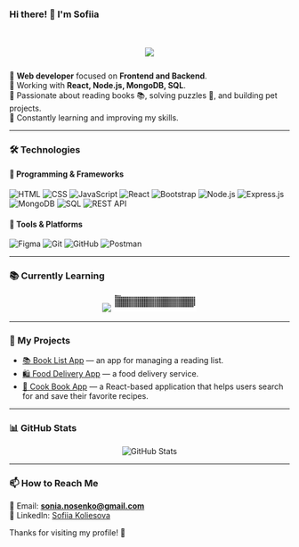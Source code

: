 ### Hi there! 👋 I'm Sofiia

<h1 align="center">
  <img src="https://readme-typing-svg.herokuapp.com?color=F7DF1E&size=24&center=true&vCenter=true&lines=Hi!+I'm+Sofiia;Full+Stack+Developer;JS+%26+React+%26+Node.js">
</h1>

🔹 **Web developer** focused on **Frontend and Backend**.  
🔹 Working with **React, Node.js, MongoDB, SQL**.  
🔹 Passionate about reading books 📚, solving puzzles 🧩, and building pet projects.  
🔹 Constantly learning and improving my skills.

---

### 🛠 Technologies

#### 🚀 Programming & Frameworks

![HTML](https://img.shields.io/badge/HTML5-E34F26?style=flat&logo=html5&logoColor=white)
![CSS](https://img.shields.io/badge/CSS3-1572B6?style=flat&logo=css3&logoColor=white)
![JavaScript](https://img.shields.io/badge/JavaScript-F7DF1E?style=flat&logo=javascript&logoColor=black)
![React](https://img.shields.io/badge/React-61DAFB?style=flat&logo=react&logoColor=black)
![Bootstrap](https://img.shields.io/badge/Bootstrap-7952B3?style=flat&logo=bootstrap&logoColor=white)
![Node.js](https://img.shields.io/badge/Node.js-339933?style=flat&logo=nodedotjs&logoColor=white)
![Express.js](https://img.shields.io/badge/Express.js-000000?style=flat&logo=express&logoColor=white)
![MongoDB](https://img.shields.io/badge/MongoDB-47A248?style=flat&logo=mongodb&logoColor=white)
![SQL](https://img.shields.io/badge/SQL-4479A1?style=flat&logo=mysql&logoColor=white)
![REST API](https://img.shields.io/badge/REST%20API-02569B?style=flat&logo=api&logoColor=white)

#### 🔧 Tools & Platforms

![Figma](https://img.shields.io/badge/Figma-F24E1E?style=flat&logo=figma&logoColor=white)
![Git](https://img.shields.io/badge/Git-F05032?style=flat&logo=git&logoColor=white)
![GitHub](https://img.shields.io/badge/GitHub-181717?style=flat&logo=github&logoColor=white)
![Postman](https://img.shields.io/badge/Postman-FF6C37?style=flat&logo=postman&logoColor=white)

---

### 📚 Currently Learning

<p align="center">

  <img src="https://img.shields.io/badge/TypeScript-007ACC?style=flat&logo=typescript&logoColor=white">

  <img src="https://raw.githubusercontent.com/platane/snk/output/github-contribution-grid-snake.svg" alt="Loading..." width="150"/>
</p>

---

### 🚀 My Projects

- [📚 Book List App](https://github.com/SoniaKol/read-me-app) — an app for managing a reading list.
- [🛍️ Food Delivery App](https://github.com/SoniaKol/cohort49-project-group-B) — a food delivery service.
- [🍔 Cook Book App](https://github.com/SoniaKol/cook-book) — a React-based application that helps users search for and save their favorite recipes.

---

### 📊 GitHub Stats

<p align="center">
  <img src="https://github-readme-stats.vercel.app/api?username=SoniaKol&show_icons=true&theme=tokyonight" alt="GitHub Stats"/>
</p>

---

### 📫 How to Reach Me

📩 Email: **sonia.nosenko@gmail.com**  
💼 LinkedIn: [Sofiia Koliesova](https://www.linkedin.com/in/sofiia-koliesova)

Thanks for visiting my profile! 🚀
